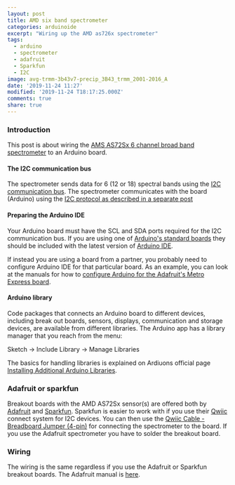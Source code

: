 ```yaml
---
layout: post
title: AMD six band spectrometer
categories: arduinoide
excerpt: "Wiring up the AMD as726x spectrometer"
tags:
  - arduino
  - spectrometer
  - adafruit
  - Sparkfun
  - I2C
image: avg-trmm-3b43v7-precip_3B43_trmm_2001-2016_A
date: '2019-11-24 11:27'
modified: '2019-11-24 T18:17:25.000Z'
comments: true
share: true
---
```


### Introduction

This post is about wiring the [AMS AS72Sx 6 channel broad band spectrometer](../../sensors/sensors-ams/) to an Arduino board.

#### The I2C communication bus

The spectrometer sends data for 6 (12 or 18) spectral bands using the [I2C communication bus]().
The spectrometer communicates with the board (Arduino) using the [I2C protocol as described in a separate post](../arduino-I2C/)

#### Preparing the Arduino IDE

Your Arduino board must have the SCL and SDA ports required for the I2C communication bus. If you are using one of [Arduino's standard boards](https://www.arduino.cc/en/main/boards) they should be included with the latest version of <span class='app'>[Arduino IDE](https://www.arduino.cc/en/main/software)</span>.

If instead you are using a board from a partner, you probably need to configure Arduino IDE for that particular board. As an example, you can look at the manuals for how to [configure Arduino for the Adafruit's Metro Express board](https://learn.adafruit.com/experimenters-guide-for-metro/configure-arduino-for-the-metro-express).

#### Arduino library

Code packages that connects an Arduino board to different devices, including break out boards, sensors, displays, communication and storage devices, are available from different libraries. The <span class='app'>Arduino</span> app has a library manager that you reach from the menu:

<span class='menu'>Sketch -> Include Library -> Manage Libraries</span>

The basics for handling libraries is explained on Ardiuons official page [Installing Additional Arduino Libraries](www.arduino.cc/en/Guide/Libraries).

### Adafruit or sparkfun

Breakout boards with the AMD AS72Sx sensor(s) are offered both by [Adafruit](../../components/components-adafruit/) and [Sparkfun](../../components/components-sparkfun-spectrometer/). Sparkfun is easier to work with if you use their [Qwiic](https://www.sparkfun.com/qwiic) connect system for I2C devices. You can then use the [Qwiic Cable - Breadboard Jumper (4-pin)](https://www.sparkfun.com/products/14425) for connecting the spectrometer to the board. If you use the Adafruit spectrometer you have to solder the breakout board.

### Wiring

The wiring is the same regardless if you use the Adafruit or Sparkfun breakout boards. The Adafruit manual is [here](https://learn.adafruit.com/adafruit-as7262-6-channel-visible-light-sensor?view=all).
